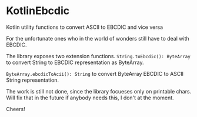 # KotlinEbcdic
Kotlin utility functions to convert ASCII to EBCDIC and vice versa

For the unfortunate ones who in the world of wonders still have to deal with EBCDIC. 

The library exposes two extension functions.
`String.toEbcdic(): ByteArray` to convert String to EBCDIC representation as ByteArray.

`ByteArray.ebcdicToAcii(): String` to convert ByteArray EBCDIC to ASCII String representation.

The work is still not done, since the library focueses only on printable chars.
Will fix that in the future if anybody needs this, I don't at the moment.

Cheers!

